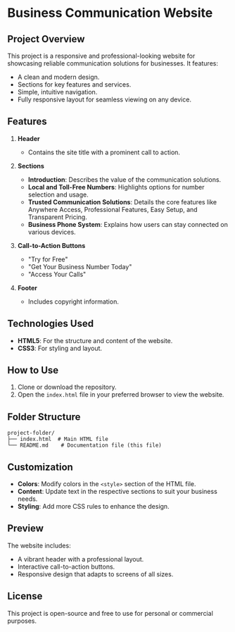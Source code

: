 # Business Communication Website

## Project Overview
This project is a responsive and professional-looking website for showcasing reliable communication solutions for businesses. It features:
- A clean and modern design.
- Sections for key features and services.
- Simple, intuitive navigation.
- Fully responsive layout for seamless viewing on any device.

## Features
1. **Header**
   - Contains the site title with a prominent call to action.

2. **Sections**
   - **Introduction**: Describes the value of the communication solutions.
   - **Local and Toll-Free Numbers**: Highlights options for number selection and usage.
   - **Trusted Communication Solutions**: Details the core features like Anywhere Access, Professional Features, Easy Setup, and Transparent Pricing.
   - **Business Phone System**: Explains how users can stay connected on various devices.

3. **Call-to-Action Buttons**
   - "Try for Free"
   - "Get Your Business Number Today"
   - "Access Your Calls"

4. **Footer**
   - Includes copyright information.

## Technologies Used
- **HTML5**: For the structure and content of the website.
- **CSS3**: For styling and layout.

## How to Use
1. Clone or download the repository.
2. Open the `index.html` file in your preferred browser to view the website.

## Folder Structure
```
project-folder/
├── index.html  # Main HTML file
└── README.md    # Documentation file (this file)
```

## Customization
- **Colors**: Modify colors in the `<style>` section of the HTML file.
- **Content**: Update text in the respective sections to suit your business needs.
- **Styling**: Add more CSS rules to enhance the design.

## Preview
The website includes:
- A vibrant header with a professional layout.
- Interactive call-to-action buttons.
- Responsive design that adapts to screens of all sizes.

## License
This project is open-source and free to use for personal or commercial purposes.
